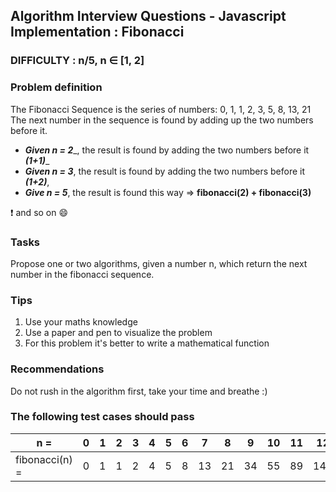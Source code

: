 ## Algorithm Interview Questions - Javascript Implementation : Fibonacci

### DIFFICULTY : n/5, n ∈ [1, 2]

### Problem definition
The Fibonacci Sequence is the series of numbers: 0, 1, 1, 2, 3, 5, 8, 13, 21
The next number in the sequence is found by adding up the two numbers before it.

* ___Given n = 2____, the result is found by adding the two numbers before it ___(1+1)____
* ___Given n = 3___, the result is found by adding the two numbers before it ___(1+2)___,
* ___Give n = 5___, the result is found this way => ____fibonacci(2) + fibonacci(3)____

:exclamation: and so on :smile:

### Tasks

Propose one or two algorithms, given a number n, which return the next number in the fibonacci sequence.

### Tips

1. Use your maths knowledge
2. Use a paper and pen to visualize the problem
3. For this problem it's better to write a mathematical function

### Recommendations
Do not rush in the algorithm first, take your time and breathe :) 

### The following test cases should pass

| n = | 0 | 1 | 2 | 3 | 4 | 5 | 6 | 7 | 8 | 9 | 10 | 11 | 12 | 13 | 14 |
---|---|---|---|---|---|---|---|---|---|---|---|---|---|---|---|
|fibonacci(n) = | 0 | 1 | 1 | 2 | 4 | 5 | 8 | 13 | 21 | 34 | 55 | 89 | 144 | 233 | 377 |

